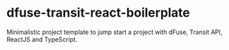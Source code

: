 # dfuse-transit-react-boilerplate
Minimalistic project template to jump start a project with dFuse, Transit API, ReactJS and TypeScript.
